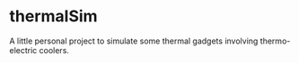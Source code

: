 # thermalSim
A little personal project to simulate some thermal gadgets involving thermo-electric coolers.
